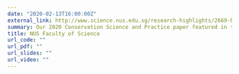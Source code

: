 ```yaml
---
date: "2020-02-13T16:00:00Z"
external_link: http://www.science.nus.edu.sg/research-highlights/2669-better-approaches-needed-to-tackle-informal-gold-mining
summary: Our 2020 Conservation Science and Practice paper featured in the Research News of NUS Faculty of Science.
title: NUS Faculty of Science
url_code: ""
url_pdf: ""
url_slides: ""
url_video: ""
---
```

